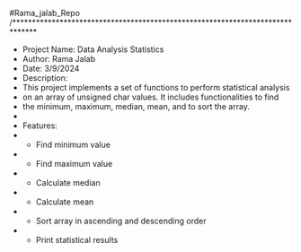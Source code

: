 
#Rama_jalab_Repo
/******************************************************************************
 * Project Name: Data Analysis Statistics
 * Author: Rama Jalab
 * Date: 3/9/2024
 * Description: 
 * This project implements a set of functions to perform statistical analysis
 * on an array of unsigned char values. It includes functionalities to find
 * the minimum, maximum, median, mean, and to sort the array.
 * 
 * Features:
 * - Find minimum value
 * - Find maximum value
 * - Calculate median
 * - Calculate mean
 * - Sort array in ascending and descending order
 * - Print statistical results
